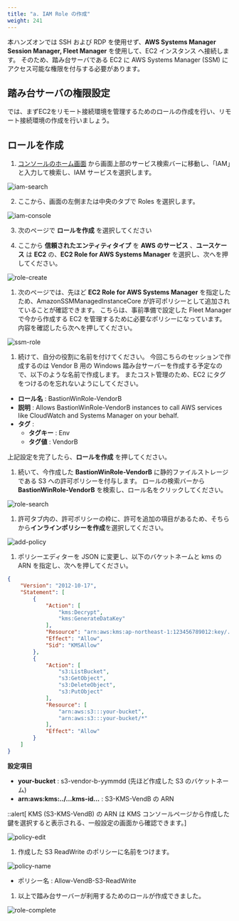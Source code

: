 ```yaml
---
title: "a. IAM Role の作成"
weight: 241
---
```


本ハンズオンでは SSH および RDP を使用せず、**AWS Systems Manager Session Manager, Fleet Manager** を使用して、EC2 インスタンス へ接続します。
そのため、踏み台サーバである EC2 に AWS Systems Manager (SSM) にアクセス可能な権限を付与する必要があります。

## 踏み台サーバの権限設定

では、まずEC2をリモート接続環境を管理するためのロールの作成を行い、リモート接続環境の作成を行いましょう。

## ロールを作成
1. [コンソールのホーム画面](https://console.aws.amazon.com/console) から画面上部のサービス検索バーに移動し、「IAM」と入力して検索し、IAM サービスを選択します。

![iam-search](/static/02_RemoteSettingHand/02_04_EC2/iam_search.png)

2. ここから、画面の左側または中央のタブで Roles を選択します。

![iam-console](/static/02_RemoteSettingHand/02_01_IAMSetting/iam_console.png)

3. 次のページで **ロールを作成** を選択してください

4. ここから **信頼されたエンティティタイプ** を **AWS のサービス** 、**ユースケース** は **EC2** の、**EC2 Role for AWS Systems Manager** を選択し、次へを押してください。

![role-create](/static/02_RemoteSettingHand/02_04_EC2/role_create.png)

1. 次のページでは、先ほど **EC2 Role for AWS Systems Manager** を指定したため、AmazonSSMManagedInstanceCore が許可ポリシーとして追加されていることが確認できます。
こちらは、事前準備で設定した Fleet Manager で今から作成する EC2 を管理するために必要なポリシーになっています。内容を確認したら次へを押してください。

![ssm-role](/static/02_RemoteSettingHand/02_04_EC2/ssm_role.png)

1. 続けて、自分の役割に名前を付けてください。 今回こちらのセッションで作成するのは Vendor B 用の Windows 踏み台サーバーを作成する予定なので、以下のような名前で作成します。
またコスト管理のため、EC2 にタグをつけるのを忘れないようにしてください。

- **ロール名** : BastionWinRole-VendorB
- **説明** : Allows BastionWinRole-VendorB instances to call AWS services like CloudWatch and Systems Manager on your behalf.
- **タグ** :
  - **タグキー** : Env
  - **タグ値** : VendorB

上記設定を完了したら、**ロールを作成** を押してください。

1. 続いて、今作成した **BastionWinRole-VendorB** に静的ファイルストレージである S3 への許可ポリシーを付与します。
ロールの検索バーから **BastionWinRole-VendorB** を検索し、ロール名をクリックしてください。

![role-search](/static/02_RemoteSettingHand/02_04_EC2/role_search.png)

1. 許可タブ内の、許可ポリシーの枠に、許可を追加の項目があるため、そちらから**インラインポリシーを作成**を選択してください。

![add-policy](/static/02_RemoteSettingHand/02_04_EC2/add_policy.png)

1. ポリシーエディターを JSON に変更し、以下のバケットネームと kms の ARN を指定し、次へを押してください。
```json
{
    "Version": "2012-10-17",
    "Statement": [
        {
            "Action": [
                "kms:Decrypt",
                "kms:GenerateDataKey"
            ],
            "Resource": "arn:aws:kms:ap-northeast-1:123456789012:key/...kms-id...",
            "Effect": "Allow",
            "Sid": "KMSAllow"
        },
        {
            "Action": [
                "s3:ListBucket",
                "s3:GetObject",
                "s3:DeleteObject",
                "s3:PutObject"
            ],
            "Resource": [
                "arn:aws:s3:::your-bucket",
                "arn:aws:s3:::your-bucket/*"
            ],
            "Effect": "Allow"
        }
    ]
}
```

**設定項目**
- **your-bucket** : s3-vendor-b-yymmdd (先ほど作成した S3 のバケットネーム)
- **arn:aws:kms:../...kms-id...** : S3-KMS-VendB の ARN

::alert[ KMS (S3-KMS-VendB) の ARN は KMS コンソールページから作成した鍵を選択すると表示される、一般設定の画面から確認できます。]

![policy-edit](/static/02_RemoteSettingHand/02_04_EC2/policy_json_edit.png)

1. 作成した S3 ReadWrite のポリシーに名前をつけます。

![policy-name](/static/02_RemoteSettingHand/02_04_EC2/policy_name.png)

- ポリシー名 : Allow-VendB-S3-ReadWrite

1. 以上で踏み台サーバーが利用するためのロールが作成できました。

![role-complete](/static/02_RemoteSettingHand/02_04_EC2/role_complete.png)

